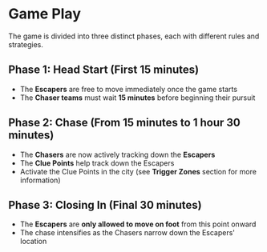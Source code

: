 # Game Play

The game is divided into three distinct phases, each with different rules and strategies.

## Phase 1: Head Start (First 15 minutes)

- The **Escapers** are free to move immediately once the game starts
- The **Chaser teams** must wait **15 minutes** before beginning their pursuit

## Phase 2: Chase (From 15 minutes to 1 hour 30 minutes)

- The **Chasers** are now actively tracking down the **Escapers**
- The **Clue Points** help track down the Escapers
- Activate the Clue Points in the city (see **Trigger Zones** section for more information)

## Phase 3: Closing In (Final 30 minutes)

- The **Escapers** are **only allowed to move on foot** from this point onward
- The chase intensifies as the Chasers narrow down the Escapers' location
